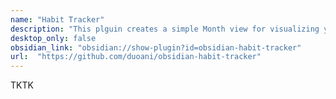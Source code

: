 ```yaml
---
name: "Habit Tracker"
description: "This plguin creates a simple Month view for visualizing your punch records."
desktop_only: false
obsidian_link: "obsidian://show-plugin?id=obsidian-habit-tracker"
url:  "https://github.com/duoani/obsidian-habit-tracker"
---
```

TKTK